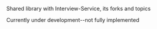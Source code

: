 Shared library with Interview-Service, its forks and topics

Currently under development--not fully implemented 

